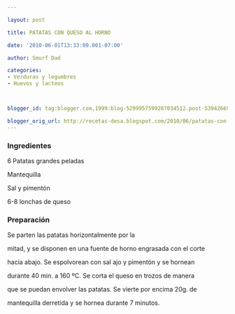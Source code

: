 ```yaml
---

layout: post

title: PATATAS CON QUESO AL HORNO

date: '2010-06-01T13:33:00.001-07:00'

author: Smurf Dad

categories:
- Verduras y legumbres
- Huevos y lacteos



blogger_id: tag:blogger.com,1999:blog-5299957599287034512.post-5394266932885050016

blogger_orig_url: http://recetas-desa.blogspot.com/2010/06/patatas-con-queso-al-horno.html
---
```


<h3>Ingredientes</h3>

6 Patatas grandes peladas

Mantequilla

Sal y pimentón

6-8 lonchas de queso

<h3>Preparación</h3>

Se parten las patatas horizontalmente por la

mitad, y se disponen en una fuente de horno engrasada con el corte

hacia abajo. Se espolvorean con sal ajo y pimentón y se hornean

durante 40 min. a 160 ºC. Se corta el queso en trozos de manera

que se puedan envolver las patatas. Se vierte por encima 20g. de

mantequilla derretida y se hornea durante 7 minutos.